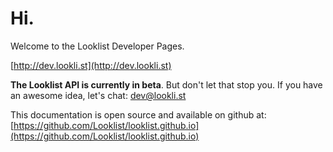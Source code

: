 # Hi.

Welcome to the Looklist Developer Pages.

[http://dev.lookli.st](http://dev.lookli.st)

**The Looklist API is currently in beta**.  But don't let that stop you.  If you have an awesome idea, let's chat: [dev@lookli.st](mailto:dev@lookli.st)

This documentation is open source and available on github at:
[https://github.com/Looklist/looklist.github.io](https://github.com/Looklist/looklist.github.io)
